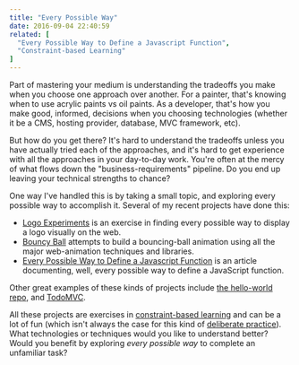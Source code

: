 ```yaml
---
title: "Every Possible Way"
date: 2016-09-04 22:40:59
related: [
  "Every Possible Way to Define a Javascript Function",
  "Constraint-based Learning"
]
---
```


Part of mastering your medium is understanding the tradeoffs you make when you choose one approach over another. For a painter, that's knowing when to use acrylic paints vs oil paints. As a developer, that's how you make good, informed, decisions when you choosing technologies (whether it be a CMS, hosting provider, database, MVC framework, etc).

But how do you get there? It's hard to understand the tradeoffs unless you have actually tried each of the approaches, and it's hard to get experience with all the approaches in your day-to-day work. You're often at the mercy of what flows down the "business-requirements" pipeline. Do you end up leaving your technical strengths to chance?

One way I've handled this is by taking a small topic, and exploring every possible way to accomplish it. Several of my recent projects have done this:

* [Logo Experiments][1] is an exercise in finding every possible way to display a logo visually on the web.
* [Bouncy Ball][2] attempts to build a bouncing-ball animation using all the major web-animation techniques and libraries.
* [Every Possible Way to Define a Javascript Function][3] is an article documenting, well, every possible way to define a JavaScript function.

 [1]: http://sparkbox.github.io/logo-experiments/
 [2]: http://sparkbox.github.io/bouncy-ball
 [3]: http://www.bryanbraun.com/2014/11/27/every-possible-way-to-define-a-javascript-function

Other great examples of these kinds of projects include [the hello-world repo][4], and [TodoMVC][5].

 [4]: https://github.com/leachim6/hello-world
 [5]: http://todomvc.com/

All these projects are exercises in [constraint-based learning][6] and can be a lot of fun (which isn't always the case for this kind of [deliberate practice][7]). What technologies or techniques would you like to understand better? Would you benefit by exploring *every possible way* to complete an unfamiliar task?

 [6]: http://www.bryanbraun.com/2016/06/16/constraint-based-learning
 [7]: http://expertenough.com/1423/deliberate-practice
